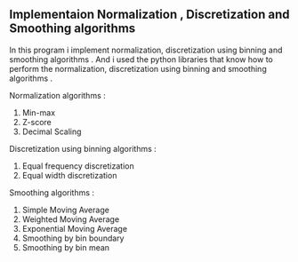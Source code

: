 ## Implementaion Normalization , Discretization and Smoothing algorithms

In this program i implement normalization, discretization using binning and smoothing algorithms .
And i used the python libraries that know how to perform the normalization, discretization using binning and smoothing algorithms .

Normalization algorithms :

1) Min-max
2) Z-score
3) Decimal Scaling


Discretization using binning algorithms :

1) Equal frequency discretization
2) Equal width discretization

Smoothing algorithms :

1) Simple Moving Average
2) Weighted Moving Average
3) Exponential Moving Average
4) Smoothing by bin boundary
5) Smoothing by bin mean
